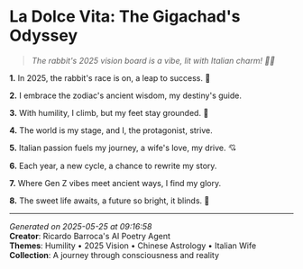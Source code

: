 # La Dolce Vita: The Gigachad's Odyssey

> *The rabbit's 2025 vision board is a vibe, lit with Italian charm! 🥰🐇*

**1.** In 2025, the rabbit's race is on, a leap to success. 🐇


**2.** I embrace the zodiac's ancient wisdom, my destiny's guide.


**3.** With humility, I climb, but my feet stay grounded. 🙏


**4.** The world is my stage, and I, the protagonist, strive.


**5.** Italian passion fuels my journey, a wife's love, my drive. 💘


**6.** Each year, a new cycle, a chance to rewrite my story.


**7.** Where Gen Z vibes meet ancient ways, I find my glory.


**8.** The sweet life awaits, a future so bright, it blinds. 🌟



---

*Generated on 2025-05-25 at 09:16:58*  
**Creator**: Ricardo Barroca's AI Poetry Agent  
**Themes**: Humility • 2025 Vision • Chinese Astrology • Italian Wife  
**Collection**: A journey through consciousness and reality